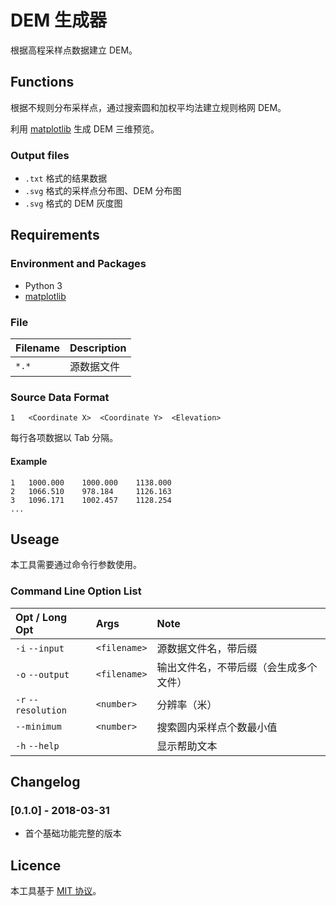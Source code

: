 # DEM 生成器
根据高程采样点数据建立 DEM。

## Functions
根据不规则分布采样点，通过搜索圆和加权平均法建立规则格网 DEM。

利用 [matplotlib](https://matplotlib.org "matplotlib") 生成 DEM 三维预览。

### Output files
* `.txt` 格式的结果数据
* `.svg` 格式的采样点分布图、DEM 分布图
* `.svg` 格式的 DEM 灰度图

## Requirements
### Environment and Packages
* Python 3
* [matplotlib](https://matplotlib.org "matplotlib")

### File
| Filename | Description
| :------- | :----------
| `*.*`    | 源数据文件

### Source Data Format
```
1   <Coordinate X>  <Coordinate Y>  <Elevation>
```
每行各项数据以 Tab 分隔。

#### Example
```
1	1000.000 	1000.000 	1138.000
2	1066.510 	978.184 	1126.163
3	1096.171 	1002.457 	1128.254
...
```

## Useage
本工具需要通过命令行参数使用。

### Command Line Option List
| Opt / Long Opt      | Args         | Note
| :------------------ | :----------- | :---
| `-i` `--input`      | `<filename>` | 源数据文件名，带后缀
| `-o` `--output`     | `<filename>` | 输出文件名，不带后缀（会生成多个文件）
| `-r` `--resolution` | `<number>`   | 分辨率（米）
| `--minimum`         | `<number>`   | 搜索圆内采样点个数最小值
| `-h` `--help`       |              | 显示帮助文本

## Changelog
### [0.1.0] - 2018-03-31
- 首个基础功能完整的版本

## Licence
本工具基于 [MIT 协议](../../LICENSE)。

